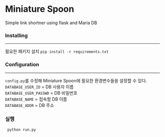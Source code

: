 # Miniature Spoon

Simple link shortner using flask and Maria DB

### Installing
-------------
필요한 패키지 설치
`pip install -r requirements.txt`

### Configuration
-------------
`config.py`를 수정해 Miniature Spoon에 필요한 환경변수들을 설정할 수 있다.<br>
`DATABASE_USER_ID` = DB 사용자 이름<br>
`DATABASE_USER_PASSWD` = DB 비밀번호<br>
`DATABASE_NAME` = 접속할 DB 이름<br>
`DATABASE_ADDR` = DB 주소<br>

### 실행
` python run.py`
